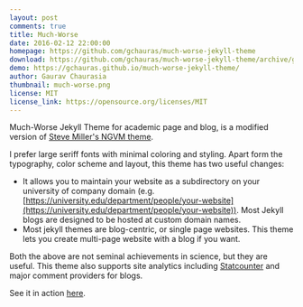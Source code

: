 ```yaml
---
layout: post
comments: true
title: Much-Worse
date: 2016-02-12 22:00:00
homepage: https://github.com/gchauras/much-worse-jekyll-theme
download: https://github.com/gchauras/much-worse-jekyll-theme/archive/gh-pages.zip
demo: https://gchauras.github.io/much-worse-jekyll-theme/
author: Gaurav Chaurasia
thumbnail: much-worse.png
license: MIT
license_link: https://opensource.org/licenses/MIT
---
```


Much-Worse Jekyll Theme for academic page and blog, is a modified version of [Steve Miller's NGVM theme](https://jekyllthemes.org/themes/svm-ngvb/).

I prefer large seriff fonts with minimal coloring and styling. Apart form the typography, color scheme and layout, this theme has two useful changes:

* It allows you to maintain your website as a subdirectory on your university of company domain (e.g. [https://university.edu/department/people/your-website](https://university.edu/department/people/your-website)). Most Jekyll blogs are designed to be hosted at custom domain names.
* Most jekyll themes are blog-centric, or single page websites. This theme lets you create multi-page website with a blog if you want.

Both the above are not seminal achievements in science, but they are useful. This theme also supports site analytics including [Statcounter](https://statcounter.com) and major comment providers for blogs.

See it in action [here](https://people.csail.mit.edu/gchauras).
